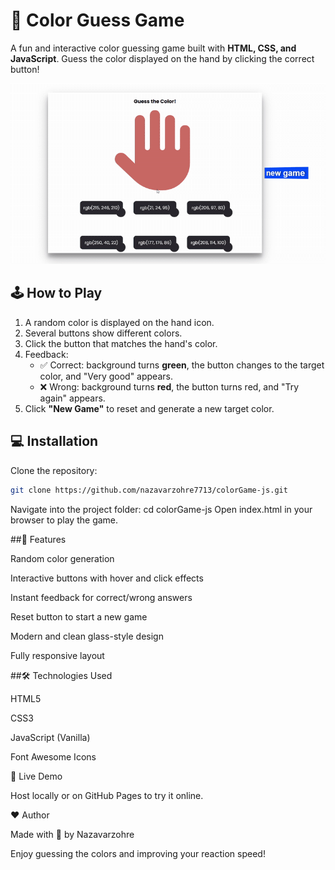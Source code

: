 # 🎨 Color Guess Game

A fun and interactive color guessing game built with **HTML, CSS, and JavaScript**. Guess the color displayed on the hand by clicking the correct button!

![Color Game Preview](img/colorgame.gif) <!-- Replace this with your GIF -->

## 🕹️ How to Play

1. A random color is displayed on the hand icon.  
2. Several buttons show different colors.  
3. Click the button that matches the hand's color.  
4. Feedback:  
   - ✅ Correct: background turns **green**, the button changes to the target color, and "Very good" appears.  
   - ❌ Wrong: background turns **red**, the button turns red, and "Try again" appears.  
5. Click **"New Game"** to reset and generate a new target color.

## 💻 Installation

Clone the repository:

```bash
git clone https://github.com/nazavarzohre7713/colorGame-js.git
```
Navigate into the project folder:
cd colorGame-js
Open index.html in your browser to play the game.

##🎨 Features

Random color generation

Interactive buttons with hover and click effects

Instant feedback for correct/wrong answers

Reset button to start a new game

Modern and clean glass-style design

Fully responsive layout

##🛠️ Technologies Used

HTML5

CSS3

JavaScript (Vanilla)

Font Awesome Icons

🔗 Live Demo

Host locally or on GitHub Pages to try it online.

❤️ Author

Made with 💜 by Nazavarzohre

Enjoy guessing the colors and improving your reaction speed!

